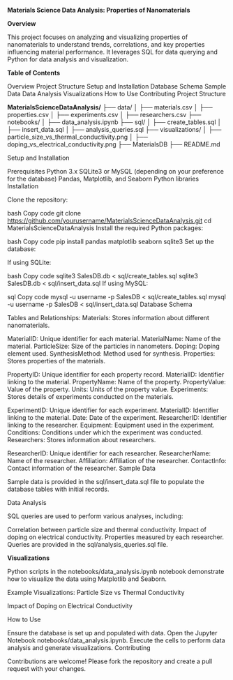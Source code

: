 **Materials Science Data Analysis: Properties of Nanomaterials**

**Overview**

This project focuses on analyzing and visualizing properties of nanomaterials to understand trends, correlations, and key properties influencing material performance. It leverages SQL for data querying and Python for data analysis and visualization.

**Table of Contents**

Overview
Project Structure
Setup and Installation
Database Schema
Sample Data
Data Analysis
Visualizations
How to Use
Contributing
Project Structure


**MaterialsScienceDataAnalysis/** 
├── data/ 
│   ├── materials.csv
│   ├── properties.csv
│   ├── experiments.csv
│   ├── researchers.csv
├── notebooks/
│   ├── data_analysis.ipynb
├── sql/
│   ├── create_tables.sql
│   ├── insert_data.sql
│   ├── analysis_queries.sql
├── visualizations/
│   ├── particle_size_vs_thermal_conductivity.png
│   ├── doping_vs_electrical_conductivity.png
├── MaterialsDB
├── README.md


Setup and Installation

Prerequisites
Python 3.x
SQLite3 or MySQL (depending on your preference for the database)
Pandas, Matplotlib, and Seaborn Python libraries
Installation

Clone the repository:

bash
Copy code
git clone https://github.com/yourusername/MaterialsScienceDataAnalysis.git
cd MaterialsScienceDataAnalysis
Install the required Python packages:

bash
Copy code
pip install pandas matplotlib seaborn sqlite3
Set up the database:

If using SQLite:

bash
Copy code
sqlite3 SalesDB.db < sql/create_tables.sql
sqlite3 SalesDB.db < sql/insert_data.sql
If using MySQL:

sql
Copy code
mysql -u username -p SalesDB < sql/create_tables.sql
mysql -u username -p SalesDB < sql/insert_data.sql
Database Schema

Tables and Relationships:
Materials: Stores information about different nanomaterials.

MaterialID: Unique identifier for each material.
MaterialName: Name of the material.
ParticleSize: Size of the particles in nanometers.
Doping: Doping element used.
SynthesisMethod: Method used for synthesis.
Properties: Stores properties of the materials.

PropertyID: Unique identifier for each property record.
MaterialID: Identifier linking to the material.
PropertyName: Name of the property.
PropertyValue: Value of the property.
Units: Units of the property value.
Experiments: Stores details of experiments conducted on the materials.

ExperimentID: Unique identifier for each experiment.
MaterialID: Identifier linking to the material.
Date: Date of the experiment.
ResearcherID: Identifier linking to the researcher.
Equipment: Equipment used in the experiment.
Conditions: Conditions under which the experiment was conducted.
Researchers: Stores information about researchers.

ResearcherID: Unique identifier for each researcher.
ResearcherName: Name of the researcher.
Affiliation: Affiliation of the researcher.
ContactInfo: Contact information of the researcher.
Sample Data

Sample data is provided in the sql/insert_data.sql file to populate the database tables with initial records.

Data Analysis

SQL queries are used to perform various analyses, including:

Correlation between particle size and thermal conductivity.
Impact of doping on electrical conductivity.
Properties measured by each researcher.
Queries are provided in the sql/analysis_queries.sql file.

**Visualizations**

Python scripts in the notebooks/data_analysis.ipynb notebook demonstrate how to visualize the data using Matplotlib and Seaborn.

Example Visualizations:
Particle Size vs Thermal Conductivity

Impact of Doping on Electrical Conductivity

How to Use

Ensure the database is set up and populated with data.
Open the Jupyter Notebook notebooks/data_analysis.ipynb.
Execute the cells to perform data analysis and generate visualizations.
Contributing

Contributions are welcome! Please fork the repository and create a pull request with your changes.

